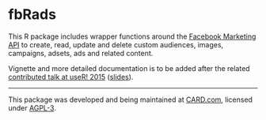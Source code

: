 # fbRads

This R package includes wrapper functions around the [Facebook Marketing API](https://developers.facebook.com/docs/marketing-apis) to create, read, update and delete custom audiences, images, campaigns, adsets, ads and related content.

Vignette and more detailed documentation is to be added after the related [contributed talk at useR! 2015](http://user2015.math.aau.dk/contributed_talks#210) ([slides](https://drive.google.com/file/d/0ByjOYacj5XqBWHlwWUdJcjdrSDQ/view)).

---

This package was developed and being maintained at [CARD.com](http://card.com), licensed under [AGPL-3](LICENSE).

